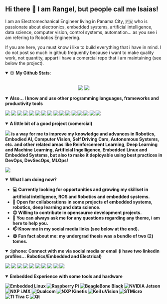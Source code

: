 ## Hi there 👋 I am Rangel, but people call me Isaias! 

I am an Electromechanical Engineer living in Panama City, :panama: who is passionate about electronics, embedded systems, artificial intelligence, data science, computer vision, control systems, automation... as you see i am refering to Robotics Engineering.

If you are here, you must know i like to build everything that i have in mind.  I do not post so much in github frequently because i want to make quality work, not quantity, appart i have a comercial repo that i am maintaining (see below the project).

<details open>
 <summary> 😊 <b>My Github Stats</b>: </summary>
<br>
<p align = "center">
  <img src = "https://github-readme-stats.vercel.app/api?username=issaiass&show_icons=true&theme=dracula">
  <img src = "https://github-readme-stats.vercel.app/api/top-langs/?username=issaiass&hide=Jupyter%20Notebook,html&theme=gruvbox">
</p>
</details>

<details open>
<summary> <b>Also... I know and use other programming languages, frameworks and productivity tools<b></summary>

<p align = "center">

[<img src="https://img.shields.io/badge/-OpenCV-90d615?style=for-the-badge&logo=opencv&logoColor=white"/>]()
[<img src="https://img.shields.io/badge/-Python-FFD43B?style=for-the-badge&logo=python&logoColor=white&labelColor=4B8BBE" />]() 
[<img src="https://img.shields.io/badge/-Pytorch-E23D5B?style=for-the-badge&logo=pytorch&logoColor=white" />]()
[<img src="https://img.shields.io/badge/-Tensorflow-FF6F00?style=for-the-badge&logo=Tensorflow&logoColor=yellow1&labelColor=CCCCCC" />]()
[<img src="https://img.shields.io/badge/-OpenVINO-b51883?style=for-the-badge&logo=openvino&logoColor=white"/>]()
[<img src="https://img.shields.io/badge/-Jupyter%20Notebooks-c78f02?style=for-the-badge&logo=jupyter&logoColor=white"/>]()
[<img src="https://img.shields.io/badge/-Shell-526085?style=for-the-badge&logo=shell&logoColor=white"/>]()
[<img src="https://img.shields.io/badge/-Visual%20Studio%20Code-23A9F2?style=for-the-badge&logo=Visual%20Studio%20Code&logoColor=white"/>]()
[<img src="https://img.shields.io/badge/-Github-181717?style=for-the-badge&logo=GitHub&logoColor=white"/>]()
[<img src="https://img.shields.io/badge/-Git-F44D27?style=for-the-badge&logo=Git&logoColor=white"/>]()
[<img src="https://img.shields.io/badge/Java-red?style=for-the-badge&logo=java&logoColor=white&labelColor=red">]()
[<img src="https://img.shields.io/badge/-JavaScript-42B883?style=for-the-badge&logo=javascript"/>]()
[<img src="https://img.shields.io/badge/-MySQL-F29111?style=for-the-badge&logo=MySQL&logoColor=white"/>]()
[<img src="https://img.shields.io/badge/-HTML5-E34F26?style=for-the-badge&logo=HTML5&logoColor=white"/>]()
[<img src="https://img.shields.io/badge/-Slack-E01563?style=for-the-badge&logo=Slack&logoColor=white"/>]()
[<img src="https://img.shields.io/badge/-LabVIEW-181717?style=for-the-badge&logo=labview&logoColor=white"/>]()

</p>

</details>

<details open>
<summary> <b> A little bit of a good project (comercial)<b></summary>

</p>

[<img src="https://img.shields.io/badge/daqsys-informational" />](http://daqsyspty.com/) is a way for me to improve my knowledge and advances in Robotics, Embodied AI, Computer Vision, Self Driving Cars, Autonomous Systems, etc. and other related areas like Reinforcement Learning, Deep Learning and Machine Learning, Artificial Ingelligence, Embedded Linux and Embedded Systems, but also to make it deployable using best practices in DevOps, DevSecOps, MLOps!

</p>

<p align="center">

[<img src= "https://img.youtube.com/vi/nVDbrvx11ko/0.jpg" />](https://youtu.be/nVDbrvx11ko)

</p>

</details>


<details open>
<summary> <b> What I am doing now? <b></summary>

<p>

- 💻 Currently looking for opportunities and growing my skillset in artificial intelligence, ROS and Robotics and embedded systems.
- 🤝 Open for collaborations in some projects of embedded systems, robotics, deep learning and data science.
- 😊 Willing to contribute in opensource development projects.
- 💬 You can always ask me for any questions regarding any theme, i am here to help you.
- 📫 Know me in my social media links (see below at the end).
- 😄 Fun fact about me: my undergrad thesis was a bundle of two (2) tomes.

</p>

</details>


<details open>
<summary> :iphone: <b>Connect with me via social media or email (i have two linkedin profiles... Robotics/Embedded and Electrical) <b></summary>

<p align = "center">

[<img src="https://img.shields.io/badge/linkedin-%230077B5.svg?&style=for-the-badge&logo=linkedin&logoColor=white" />](https://www.linkedin.com/in/riawa)
[<img src="https://img.shields.io/badge/telegram-2CA5E0?style=for-the-badge&logo=telegram&logoColor=white"/>](https://t.me/issaiass)
[<img src="https://img.shields.io/badge/instagram-%23E4405F.svg?&style=for-the-badge&logo=instagram&logoColor=white">](https://www.instagram.com/daqsyspty/)
[<img src="https://img.shields.io/badge/twitter-%231DA1F2.svg?&style=for-the-badge&logo=twitter&logoColor=white" />](https://twitter.com/daqsyspty) 
[<img src ="https://img.shields.io/badge/facebook-%233b5998.svg?&style=for-the-badge&logo=facebook&logoColor=white%22">](https://www.facebook.com/daqsyspty)
[<img src="https://img.shields.io/badge/linkedin-%230077B5.svg?&style=for-the-badge&logo=linkedin&logoColor=white" />](https://www.linkedin.com/in/riawe)
[<img src="https://img.shields.io/badge/tiktok-%23000000.svg?&style=for-the-badge&logo=tiktok&logoColor=white" />](https://www.linkedin.com/in/riawe)
[<img src="https://img.shields.io/badge/whatsapp-%23075e54.svg?&style=for-the-badge&logo=whatsapp&logoColor=white" />](https://wa.me/50766168542?text=Hello%20Rangel)
[<img src="https://img.shields.io/badge/hotmail-%23ffbb00.svg?&style=for-the-badge&logo=hotmail&logoColor=white" />](mailto:issaiass@hotmail.com)
[<img src="https://img.shields.io/badge/gmail-%23D14836.svg?&style=for-the-badge&logo=gmail&logoColor=white" />](mailto:riawalles@gmail.com)

</p>

</details>

<details open>
<summary> <b>Embedded Experience with some tools and hardware<b></summary>
<p align = "center">

![Embedded Linux](https://img.shields.io/badge/-Embedded%20Linux-000000?style=flat&logo=linux)
![Raspberry Pi](https://img.shields.io/badge/-Raspberry%20Pi-000000?style=flat&logo=raspberry&logoColor=00599C)
![BeagleBone Black](https://img.shields.io/badge/-Beaglebone%20Black-000000?style=flat&logo=ti)
![NVIDIA Jetson](https://img.shields.io/badge/-NVIDIA%20Jetson-000000?style=flat&logo=nvidia)
![NXP i.MX](https://img.shields.io/badge/-NXP%20i.MX-000000?style=flat&logo=nxp&logoColor=007396)
![Qualcom](https://img.shields.io/badge/-Qualcom%20820-000000?style=flat&logo=qualcomlogoColor=007396)
![NXP Kinetis](https://img.shields.io/badge/-NXP%20Kinetis-000000?style=flat&logo=nxp)
![Keil uVision](https://img.shields.io/badge/-Keil%20uVision-000000?style=flat&logo=keil)
![STMicro](https://img.shields.io/badge/-STMicro-000000?style=flat&logo=stmicro)
![TI Tiva C](https://img.shields.io/badge/-TI%20Tiva%20C-000000?style=flat&logo=ti)
![Qt](https://img.shields.io/badge/-Qt-000000?style=flat&logo=qt)

</p>
</details>
